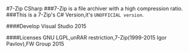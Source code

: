 #7-Zip CSharp
###7-Zip is a file archiver with a high compression ratio.
###This is a 7-Zip's C# Version,it's ```UNOFFICIAL version```.

####Develop
Visual Studio 2015

####Licenses
GNU LGPL,unRAR restriction,7-Zip(1999-2015 Igor Pavlov),FW Group 2015